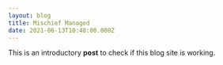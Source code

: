 ```yaml
---
layout: blog
title: Mischief Managed
date: 2021-06-13T10:48:00.000Z
---
```

This is an introductory **post** to check if this blog site is working.